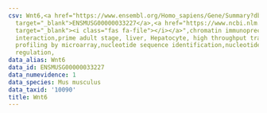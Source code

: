 ```yaml
---
csv: Wnt6,<a href="https://www.ensembl.org/Homo_sapiens/Gene/Summary?db=core;g=ENSMUSG00000033227"
  target="_blank">ENSMUSG00000033227</a>,<a href="https://www.ncbi.nlm.nih.gov/pubmed/23834426"
  target="_blank"><i class="fas fa-file"></i></a>",chromatin immunoprecipitation assay,direct
  interaction,prime adult stage, liver, Hepatocyte, high throughput transcription
  profiling by microarray,nucleotide sequence identification,nucleotide sequence identification,transcriptional
  regulation,
data_alias: Wnt6
data_id: ENSMUSG00000033227
data_numevidence: 1
data_species: Mus musculus
data_taxid: '10090'
title: Wnt6
---
```

